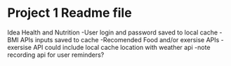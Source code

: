 # Project 1 Readme file

Idea Health and Nutrition
    -User login and password saved to local cache 
    -BMI APIs inputs saved to cache 
    -Recomended Food and/or exersise APIs 
        -exersise API could include local cache location with weather api
    -note recording api for user reminders?
